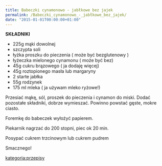 ```yaml
---
title: Babeczki cynamonowo - jabłkowe bez jajek
permalink: /Babeczki_cynamonowo_-_jabłkowe_bez_jajek/
date: "2015-01-01T00:00:00+01:00"
---
```


**SKŁADNIKI**

-   225g mąki dowolnej
-   szczypta soli
-   łyżka proszku do pieczenia ( może być bezglutenowy )
-   łyżeczka mielonego cynamonu ( może być bez)
-   45g cukru brązowego ( ja dodaję więcej)
-   45g roztopionego masła lub margaryny
-   2 starte jabłka
-   55g rodzynek
-   175 ml mleka ( ja używam mleko ryżowe!)

Przesiać mąkę, sól, proszek do pieczenia i cynamon do miski. Dodać pozostałe składniki, dobrze wymieszać. Powinno powstać gęste, mokre ciasto.

Foremkę do babeczek wyłożyć papierem.

Piekarnik nagrzać do 200 stopni, piec ok 20 min.

Posypać cukrem trzcinowym lub cukrem pudrem

Smacznego!

[kategoria:przepisy](/atopedia/kategoria:przepisy "wikilink")
